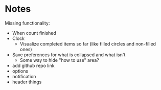 # Notes

Missing functionality:
- When count finished
- Clock
  - Visualize completed items so far (like filled circles and non-filled ones)
- Save preferences for what is collapsed and what isn't
  - Some way to hide "how to use" area?
- add github repo link
- options
- notification
- header things
